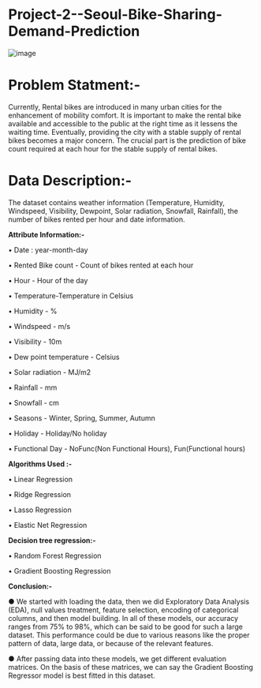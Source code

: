# Project-2--Seoul-Bike-Sharing-Demand-Prediction

![image](https://github.com/ankit1088/Bike-Sharing-Demand-Prediction/assets/99710082/737da699-2591-4ee5-807c-cd8f0243d2b9)

# Problem Statment:-

Currently, Rental bikes are introduced in many urban cities for the enhancement of mobility comfort. It is important to make the rental bike available and accessible to the public at the right time as it lessens the waiting time. Eventually, providing the city with a stable supply of rental bikes becomes a major concern. The crucial part is the prediction of bike count required at each hour for the stable supply of rental bikes.

# Data Description:-

The dataset contains weather information (Temperature, Humidity, Windspeed, Visibility, Dewpoint, Solar radiation, Snowfall, Rainfall), the number of bikes rented per hour and date information.

 **Attribute Information:-**
  
• Date : year-month-day

• Rented Bike count - Count of bikes rented at each hour

• Hour - Hour of the day

• Temperature-Temperature in Celsius

• Humidity - %

• Windspeed - m/s

• Visibility - 10m

• Dew point temperature - Celsius

• Solar radiation - MJ/m2

• Rainfall - mm

• Snowfall - cm

• Seasons - Winter, Spring, Summer, Autumn

• Holiday - Holiday/No holiday

• Functional Day - NoFunc(Non Functional Hours), Fun(Functional hours)


**Algorithms Used :-**

• Linear Regression

• Ridge Regression

• Lasso Regression

• Elastic Net Regression


**Decision tree regression:-**

• Random Forest Regression

• Gradient Boosting Regression


**Conclusion:-**

● We started with loading the data, then we did Exploratory Data Analysis (EDA), null values treatment, feature selection, encoding of categorical columns, and then model building. In all of these models, our accuracy ranges from 75% to 98%, which can be said to be good for such a large dataset. This performance could be due to various reasons like the proper pattern of data, large data, or because of the relevant features.

● After passing data into these models, we get different evaluation matrices. On the basis of these matrices, we can say the Gradient Boosting Regressor model is best fitted in this dataset.
